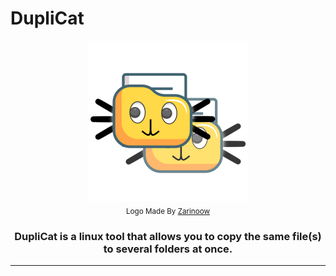 # DupliCat

<p align="center">
  <a href="https://github.com/Zarinoow/DupliCat">
    <img src="favicon.png" alt="DupliCat Logo" height="256">
  </a>
  <br/>
  <sub>Logo Made By <a href="https://github.com/Zarinoow">Zarinoow</a></sub>
</p>

<h3 align="center">DupliCat is a linux tool that allows you to copy the same file(s) to several folders at once.</h3>
<hr/>

